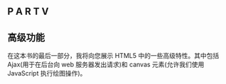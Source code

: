 ## P A R T V

## 高级功能

在这本书的最后一部分，我将向您展示 HTML5 中的一些高级特性。其中包括 Ajax(用于在后台向 web 服务器发出请求)和 canvas 元素(允许我们使用 JavaScript 执行绘图操作)。